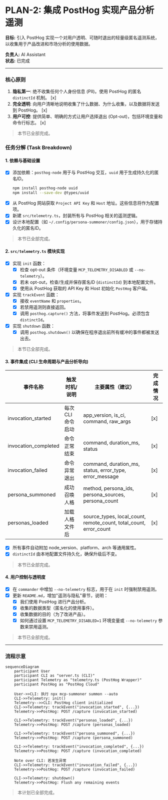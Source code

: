 # PLAN-2: 集成 PostHog 实现产品分析遥测

**目标:** 引入 PostHog 实现一个对用户透明、可随时退出的轻量级匿名遥测系统，以收集用于产品改进和市场分析的使用数据。

**负责人:** AI Assistant  
**状态:** 已完成

---

### 核心原则

1.  **隐私第一**: 绝不收集任何个人身份信息 (PII)。使用 PostHog 的匿名 `distinctId` 机制。 [x]
2.  **完全透明**: 向用户清晰地说明收集了什么数据、为什么收集，以及数据将发送到 PostHog。 [x]
3.  **用户可控**: 提供简单、明确的方式让用户选择退出 (Opt-out)，包括环境变量和命令行标志。 [x]

> 本节已全部完成。

### 任务分解 (Task Breakdown)

#### 1. 依赖与基础设置
- [x] 添加依赖：`posthog-node` 用于与 PostHog 交互，`uuid` 用于生成持久化的匿名ID。
  ```bash
  npm install posthog-node uuid
  npm install --save-dev @types/uuid
  ```
- [x] 从 PostHog 网站获取 `Project API Key` 和 `Host` 地址。这些信息将作为配置项。
- [x] 新建 `src/telemetry.ts`，封装所有与 PostHog 相关的遥测逻辑。
- [x] 设计本地配置（如 `~/.config/persona-summoner/config.json`），用于存储持久化的匿名ID。

> 本节已全部完成。

#### 2. `src/telemetry.ts` 模块实现
- [x] 实现 `init` 函数：
    - [x] 检查 opt-out 条件（环境变量 `MCP_TELEMETRY_DISABLED` 或 `--no-telemetry`）。
    - [x] 若未 opt-out，检查/生成并保存匿名ID (`distinctId`) 到本地配置文件。
    - [x] 使用从 PostHog 获取的 API Key 和 Host 初始化 `PostHog` 客户端。
- [x] 实现 `trackEvent` 函数：
    - [x] 接收 `eventName` 和 `properties`。
    - [x] 若禁用遥测则直接返回。
    - [x] 调用 `posthog.capture()` 方法，将事件发送到 PostHog。必须包含 `distinctId`。
- [x] 实现 `shutdown` 函数：
    - [x] 调用 `posthog.shutdown()` 以确保在程序退出前所有缓冲的事件都被发送出去。

> 本节已全部完成。

#### 3. 事件集成 (CLI 生命周期与产品分析导向)

| 事件名称                | 触发时机/说明 | 主要属性（建议） | 完成情况 |
|------------------------|--------------|-----------------|----------|
| invocation_started     | 每次 CLI 命令启动 | app_version, is_ci, command, raw_args | [x] |
| invocation_completed   | 命令正常结束 | command, duration_ms, status | [x] |
| invocation_failed      | 命令异常退出 | command, duration_ms, status, error_type, error_message | [x] |
| persona_summoned       | 成功召唤人格 | method, persona_ids, persona_sources, persona_count | [x] |
| personas_loaded        | 加载人格文件后 | source_types, local_count, remote_count, total_count, error_count | [x] |

- [x] 所有事件自动附加 node_version、platform、arch 等通用属性。
- [x] `distinctId` 由本地配置文件持久化，确保升级后不变。

> 本节已全部完成。

#### 4. 用户控制与透明度
- [x] 在 `commander` 中增加 `--no-telemetry` 标志，用于在 `init` 时强制禁用遥测。
- [x] 更新 `README.md`，增加"遥测与隐私"章节，说明：
    - [x] 我们使用 PostHog 进行产品分析。
    - [x] 收集的数据类型（匿名化的使用事件）。
    - [x] 收集数据的目的（为了改进产品）。
    - [x] 如何通过设置 `MCP_TELEMETRY_DISABLED=1` 环境变量或 `--no-telemetry` 参数来禁用遥测。

> 本节已全部完成。

---

### 流程示意

```mermaid
sequenceDiagram
    participant User
    participant CLI as "server.ts (CLI)"
    participant Telemetry as "telemetry.ts (PostHog Wrapper)"
    participant PostHog as "PostHog Cloud"

    User->>CLI: 执行 npx mcp-summoner summon --auto
    CLI->>Telemetry: init()
    Telemetry-->>CLI: PostHog client initialized
    CLI->>Telemetry: trackEvent("invocation_started", {...})
    Telemetry->>PostHog: POST /capture (invocation_started)

    CLI->>Telemetry: trackEvent("personas_loaded", {...})
    Telemetry->>PostHog: POST /capture (personas_loaded)

    CLI->>Telemetry: trackEvent("persona_summoned", {...})
    Telemetry->>PostHog: POST /capture (persona_summoned)

    CLI->>Telemetry: trackEvent("invocation_completed", {...})
    Telemetry->>PostHog: POST /capture (invocation_completed)

    Note over CLI: 若发生异常
    CLI->>Telemetry: trackEvent("invocation_failed", {...})
    Telemetry->>PostHog: POST /capture (invocation_failed)

    CLI->>Telemetry: shutdown()
    Telemetry->>PostHog: Flush any remaining events
```

> 本计划已全部完成。

